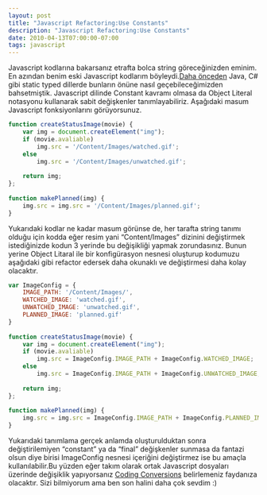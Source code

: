 ```yaml
---
layout: post
title: "Javascript Refactoring:Use Constants"
description: "Javascript Refactoring:Use Constants"
date: 2010-04-13T07:00:00-07:00
tags: javascript
---
```


Javascript kodlarına bakarsanız etrafta bolca string göreceğinizden eminim. En azından benim eski Javascript kodlarım böyleydi.[Daha önceden](https://www.cihataltuntas.com/2008/08/06/replace-magic-number.html) Java, C# gibi static typed dillerde bunların önüne nasıl geçebileceğimizden bahsetmiştik. Javascript dilinde Constant kavramı olmasa da Object Literal notasyonu kullanarak sabit değişkenler tanımlayabiliriz. Aşağıdaki masum Javascript fonksiyonlarını görüyorsunuz.


```javascript
function createStatusImage(movie) {
    var img = document.createElement("img");
    if (movie.avaliable)
        img.src = '/Content/Images/watched.gif';
    else
        img.src = '/Content/Images/unwatched.gif';
 
    return img;
};
 
function makePlanned(img) {
    img.src = img.src = '/Content/Images/planned.gif';
}
``` 

Yukarıdaki kodlar ne kadar masum görünse de, her tarafta string tanımı olduğu için kodda eğer resim yani “Content/Images” dizinini değiştirmek istediğinizde kodun 3 yerinde bu değişikliği yapmak zorundasınız. Bunun yerine Object Litaral ile bir konfigürasyon nesnesi oluşturup kodumuzu aşağıdaki gibi refactor edersek daha okunaklı ve değiştirmesi daha kolay olacaktır.

```javascript
var ImageConfig = {
    IMAGE_PATH: '/Content/Images/',
    WATCHED_IMAGE: 'watched.gif',
    UNWATCHED_IMAGE: 'unwatched.gif',
    PLANNED_IMAGE: 'planned.gif'
}
 
function createStatusImage(movie) {
    var img = document.createElement("img");
    if (movie.avaliable)
        img.src = ImageConfig.IMAGE_PATH + ImageConfig.WATCHED_IMAGE;
    else
        img.src = ImageConfig.IMAGE_PATH + ImageConfig.UNWATCHED_IMAGE;
 
    return img;
};
 
function makePlanned(img) {
    img.src = img.src = ImageConfig.IMAGE_PATH + ImageConfig.PLANNED_IMAGE;
}
``` 

Yukarıdaki tanımlama gerçek anlamda oluşturulduktan sonra değiştirilemiyen “constant” ya da “final” değişkenler sunmasa da fantazi olsun diye birisi ImageConfig nesnesi içeriğini değiştirmez ise bu amaçla kullanılabilir.Bu yüzden eğer takım olarak ortak Javascript dosyaları üzerinde değişiklik yapıyorsanız [Coding Conversions](https://en.wikipedia.org/wiki/Coding_conventions) belirlemeniz faydanıza olacaktır. Sizi bilmiyorum ama ben son halini daha çok sevdim :)
